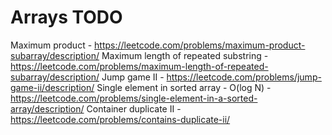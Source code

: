 # Arrays TODO

Maximum product - https://leetcode.com/problems/maximum-product-subarray/description/
Maximum length of repeated substring - https://leetcode.com/problems/maximum-length-of-repeated-subarray/description/
Jump game II - https://leetcode.com/problems/jump-game-ii/description/
Single element in sorted array - O(log N) - https://leetcode.com/problems/single-element-in-a-sorted-array/description/
Container duplicate II - https://leetcode.com/problems/contains-duplicate-ii/

